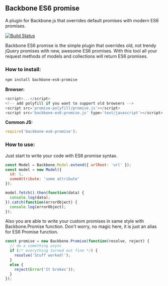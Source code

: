 ## Backbone ES6 promise

A plugin for Backbone.js that overrides default promises with modern ES6 promises.

[![Build Status](https://travis-ci.org/maratfakhreev/backbone-es6-promise.svg?branch=master)](https://travis-ci.org/maratfakhreev/backbone-es6-promise)

Backbone ES6 promise is the simple plugin that overrides old, not trendy jQuery promises with new, awesome ES6 promises. With this tool all your request methods of models and collections will return ES6 promises.

### How to install:

```bash
npm install backbone-es6-promise
```

**Browser:**
```javascript
<script>...</script>
<!-- add polyfill if you want to support old browsers -->
<script src='promise-polyfill/promise.js'></script>
<script src='backbone-es6-promise.js' type='text/javascript'></script>
```

**Common JS:**
```javascript
require('backbone-es6-promise');
```

### How to use:

Just start to write your code with ES6 promise syntax.

```javascript
const Model = Backbone.Model.extend({ urlRoot: 'url' });
const model = new Model({
  id: 1,
  someAttribute: 'some attribute'
});

model.fetch().then(function(data) {
  console.log(data);
}).catch(function(errorObject) {
  console.log(errorObject);
});
```

Also you are able to write your custom promises in same style with Backbone.Promise function. Don't worry, no magic here, it is just an alias for ES6 Promise function.

```javascript
const promise = new Backbone.Promise(function(resolve, reject) {
  // do a something async
  if (/* everything turned out fine */) {
    resolve('Stuff worked!');
  }
  else {
    reject(Error('It brokes'));
  }
});
```
